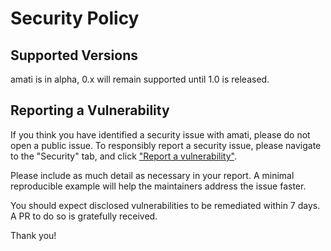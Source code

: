 # Security Policy

## Supported Versions

amati is in alpha, 0.x will remain supported until 1.0 is released.

## Reporting a Vulnerability

If you think you have identified a security issue with amati, please do not open a public issue. To responsibly report a security issue, please navigate to the "Security" tab, and click ["Report a vulnerability"](https://github.com/gwyli/amati/security/advisories/new).

Please include as much detail as necessary in your report. A minimal reproducible example will help the maintainers address the issue faster.

You should expect disclosed vulnerabilities to be remediated within 7 days. A PR to do so is gratefully received.

Thank you!
